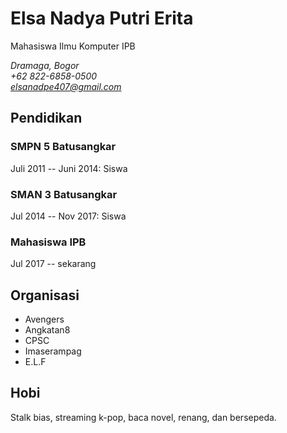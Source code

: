 # **Elsa Nadya Putri Erita**

Mahasiswa Ilmu Komputer IPB

*Dramaga, Bogor* \
*+62 822-6858-0500* \
*elsanadpe407@gmail.com*

## **Pendidikan**

### **SMPN 5 Batusangkar**

Juli 2011 -- Juni 2014: Siswa

### **SMAN 3 Batusangkar**

Jul 2014 -- Nov 2017: Siswa

### **Mahasiswa IPB**

Jul 2017 -- sekarang  

## **Organisasi**

  - Avengers
  - Angkatan8
  - CPSC
  - Imaserampag
  - E.L.F

## **Hobi**
Stalk bias, streaming k-pop, baca novel, renang, dan bersepeda.
